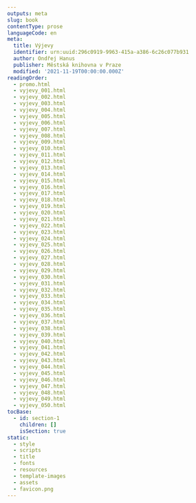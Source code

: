 ```yaml
---
outputs: meta
slug: book
contentType: prose
languageCode: en
meta:
  title: Výjevy
  identifier: urn:uuid:296c0919-9963-415a-a386-6c26c077b931
  author: Ondřej Hanus
  publisher: Městská knihovna v Praze
  modified: '2021-11-19T00:00:00.000Z'
readingOrder:
  - promo.html
  - vyjevy_001.html
  - vyjevy_002.html
  - vyjevy_003.html
  - vyjevy_004.html
  - vyjevy_005.html
  - vyjevy_006.html
  - vyjevy_007.html
  - vyjevy_008.html
  - vyjevy_009.html
  - vyjevy_010.html
  - vyjevy_011.html
  - vyjevy_012.html
  - vyjevy_013.html
  - vyjevy_014.html
  - vyjevy_015.html
  - vyjevy_016.html
  - vyjevy_017.html
  - vyjevy_018.html
  - vyjevy_019.html
  - vyjevy_020.html
  - vyjevy_021.html
  - vyjevy_022.html
  - vyjevy_023.html
  - vyjevy_024.html
  - vyjevy_025.html
  - vyjevy_026.html
  - vyjevy_027.html
  - vyjevy_028.html
  - vyjevy_029.html
  - vyjevy_030.html
  - vyjevy_031.html
  - vyjevy_032.html
  - vyjevy_033.html
  - vyjevy_034.html
  - vyjevy_035.html
  - vyjevy_036.html
  - vyjevy_037.html
  - vyjevy_038.html
  - vyjevy_039.html
  - vyjevy_040.html
  - vyjevy_041.html
  - vyjevy_042.html
  - vyjevy_043.html
  - vyjevy_044.html
  - vyjevy_045.html
  - vyjevy_046.html
  - vyjevy_047.html
  - vyjevy_048.html
  - vyjevy_049.html
  - vyjevy_050.html
tocBase:
  - id: section-1
    children: []
    isSection: true
static:
  - style
  - scripts
  - title
  - fonts
  - resources
  - template-images
  - assets
  - favicon.png
---
```

